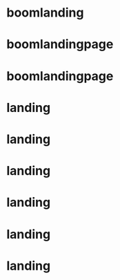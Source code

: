 # boomlanding
# boomlandingpage
# boomlandingpage
# landing
# landing
# landing
# landing
# landing
# landing

